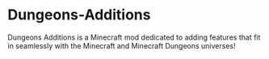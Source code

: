 # Dungeons-Additions
Dungeons Additions is a Minecraft mod dedicated to adding features that fit in seamlessly with the Minecraft and Minecraft Dungeons universes!

